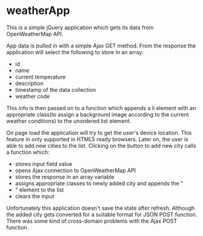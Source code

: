 # weatherApp
This is a simple jQuery application which gets its data from OpenWeatherMap API. 

App data is pulled in with a simple Ajax GET method. From the response the application will select the following to store in an array:
<ul>
  <li>id</li>
  <li>name</li>
  <li>current temperature</li>
  <li>description</li>
  <li>timestamp of the data collection</li>
  <li>weather code</li>
</ul>
This info is then passed on to a function which appends a li element with an appropriate class(to assign a background image according to the current weather conditions) to the unordered list element.

On page load the application will try to get the user's device location. This feature in only supported in HTML5 ready browsers.
Later on, the user is able to add new cities to the list. Clicking on the button to add new city calls a function which:
<ul>
  <li>stores input field value</li>
  <li>opens Ajax connection to OpenWeatherMap API</li>
  <li>stores the response in an array variable</li>
  <li>assigns appropriate classes to newly added city and appends the "<li>" element to the list</li>
  <li>clears the input</li>
  </ul>

Unfortunately this application doesn't save the state after refresh. Although the added city gets converted for a suitable format for JSON POST function. There was some kind of cross-domain problems with the Ajax POST function.
